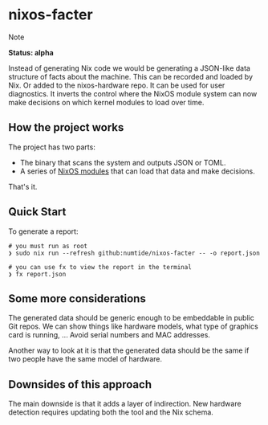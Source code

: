 # nixos-facter

<!-- prettier-ignore -->
> [!NOTE]
> **Status: alpha**

Instead of generating Nix code we would be generating a JSON-like data structure of facts about the machine.
This can be recorded and loaded by Nix. Or added to the nixos-hardware repo.
It can be used for user diagnostics.
It inverts the control where the NixOS module system can now make decisions on which kernel modules to load over time.

## How the project works

The project has two parts:

-   The binary that scans the system and outputs JSON or TOML.
-   A series of [NixOS modules](https://github.com/numtide/nixos-facter-modules) that can load that data and make decisions.

That's it.

## Quick Start

To generate a report:

```console
# you must run as root
❯ sudo nix run --refresh github:numtide/nixos-facter -- -o report.json

# you can use fx to view the report in the terminal
❯ fx report.json
```

## Some more considerations

The generated data should be generic enough to be embeddable in public Git repos.
We can show things like hardware models, what type of graphics card is running, ...
Avoid serial numbers and MAC addresses.

Another way to look at it is that the generated data should be the same if two people have the same model of hardware.

## Downsides of this approach

The main downside is that it adds a layer of indirection. New hardware detection requires updating both the tool and the Nix schema.
